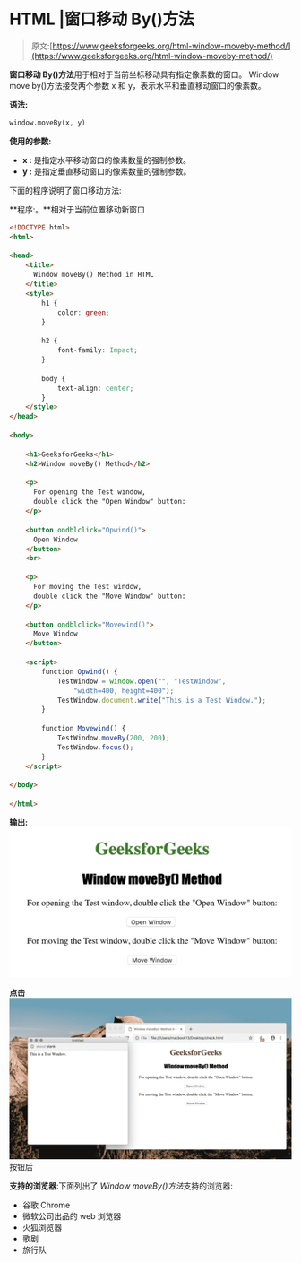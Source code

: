 # HTML |窗口移动 By()方法

> 原文:[https://www.geeksforgeeks.org/html-window-moveby-method/](https://www.geeksforgeeks.org/html-window-moveby-method/)

**窗口移动 By()方法**用于相对于当前坐标移动具有指定像素数的窗口。
Window move by()方法接受两个参数 x 和 y，表示水平和垂直移动窗口的像素数。

**语法:**

```html
window.moveBy(x, y)
```

**使用的参数:**

*   **x :** 是指定水平移动窗口的像素数量的强制参数。
*   **y :** 是指定垂直移动窗口的像素数量的强制参数。

下面的程序说明了窗口移动方法:

**程序:。**相对于当前位置移动新窗口

```html
<!DOCTYPE html>
<html>

<head>
    <title>
      Window moveBy() Method in HTML
    </title>
    <style>
        h1 {
            color: green;
        }

        h2 {
            font-family: Impact;
        }

        body {
            text-align: center;
        }
    </style>
</head>

<body>

    <h1>GeeksforGeeks</h1>
    <h2>Window moveBy() Method</h2>

    <p>
      For opening the Test window, 
      double click the "Open Window" button:
    </p>

    <button ondblclick="Opwind()">
      Open Window
    </button>
    <br>

    <p>
      For moving the Test window,
      double click the "Move Window" button:
    </p>

    <button ondblclick="Movewind()">
      Move Window
    </button>

    <script>
        function Opwind() {
            TestWindow = window.open("", "TestWindow",
                "width=400, height=400");
            TestWindow.document.write("This is a Test Window.");
        }

        function Movewind() {
            TestWindow.moveBy(200, 200);
            TestWindow.focus();
        }
    </script>

</body>

</html>       
```

**输出:**
![](img/d4f0edbf5c2dfec1b312d5a35f47b86e.png)

**点击**
![](img/4001decfe2f138038bc4288f0c1365bd.png)按钮后

**支持的浏览器**:下面列出了 *Window moveBy()方法*支持的浏览器:

*   谷歌 Chrome
*   微软公司出品的 web 浏览器
*   火狐浏览器
*   歌剧
*   旅行队